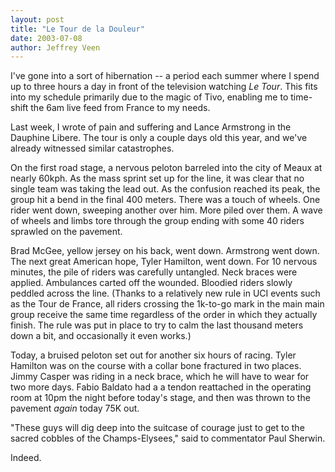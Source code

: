 ```yaml
--- 
layout: post
title: "Le Tour de la Douleur"
date: 2003-07-08
author: Jeffrey Veen
---
```

I've gone into a sort of hibernation -- a period each summer where I spend up to three hours a day in front of the television watching <cite>Le Tour</cite>. This fits into my schedule primarily due to the magic of Tivo, enabling me to time-shift the 6am live feed from France to my needs.

Last week, I wrote of pain and suffering and Lance Armstrong in the Dauphine Libere. The tour is only a couple days old this year, and we've already witnessed similar catastrophes. 

On the first road stage, a nervous peloton barreled into the city of Meaux at nearly 60kph. As the mass sprint set up for the line, it was clear that no single team was taking the lead out. As the confusion reached its peak, the group hit a bend in the final 400 meters. There was a touch of wheels. One rider went down, sweeping another over him. More piled over them. A wave of wheels and limbs tore through the group ending with some 40 riders sprawled on the pavement.

Brad McGee, yellow jersey on his back, went down. Armstrong went down. The next great American hope, Tyler Hamilton, went down. For 10 nervous minutes, the pile of riders was carefully untangled. Neck braces were applied. Ambulances carted off the wounded. Bloodied riders slowly peddled across the line. (Thanks to a relatively new rule in UCI events such as the Tour de France, all riders crossing the 1k-to-go mark in the main main group receive the same time regardless of the order in which they actually finish. The rule was put in place to try to calm the last thousand meters down a bit, and occasionally it even works.)

Today, a bruised peloton set out for another six hours of racing. Tyler Hamilton was on the course with a collar bone fractured in two places. Jimmy Casper was riding in a neck brace, which he will have to wear for two more days. Fabio Baldato had a a tendon reattached in the operating room at 10pm the night before today's stage, and then was thrown to the pavement <cite>again</cite> today 75K out. 

"These guys will dig deep into the suitcase of courage just to get to the sacred cobbles of the Champs-Elysees," said to commentator Paul Sherwin.

Indeed.
&#8203;